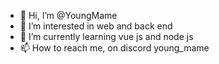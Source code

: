 - 👋 Hi, I’m @YoungMame
- 👀 I’m interested in web and back end
- 🌱 I’m currently learning vue js and node js
- 📫 How to reach me, on discord young_mame

<!---
YoungMame/YoungMame is a ✨ special ✨ repository because its `README.md` (this file) appears on your GitHub profile.
You can click the Preview link to take a look at your changes.
--->
